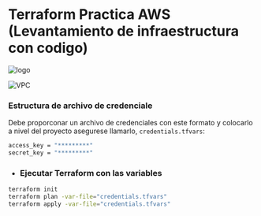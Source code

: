 ﻿# Terraform Practica AWS (Levantamiento de infraestructura con codigo)

![logo](https://github.com/user-attachments/assets/458e8672-2463-49f9-880e-c4beb3118674)

![VPC](https://github.com/user-attachments/assets/a29276c3-2d05-4c81-b1dd-5f1565d9f7c6)

### Estructura de archivo de credenciale

Debe proporconar un archivo de credenciales con este formato y colocarlo a nivel del proyecto asegurese llamarlo, `credentials.tfvars`:

```bash
access_key = "*********"
secret_key = "*********"
```

- ### Ejecutar Terraform con las variables

```bash
terraform init
terraform plan -var-file="credentials.tfvars"
terraform apply -var-file="credentials.tfvars"
```
